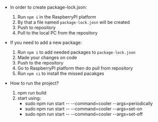 * In order to create package-lock.json:
    1. Run `npm i` in the RaspberryPI platform
    2. By that a file named `package-lock.josn` will be created
    2. Push to repository
    3. Pull to the local PC from the repository

* If you need to add a new package:
    1. Run `npm i` to add needed packages to `package-lock.json`
    2. Made your changes on code
    3. Push to the repository
    4. Go to RaspberryPI platform then do pull from repository
    5. Run `npm ci` to install the missed pacakges

* How to run the project?
    1. npm run build
    2. start using:
        - sudo npm run start -- --command=cooler --args=periodically
        - sudo npm run start -- --command=cooler --args=set-on
        - sudo npm run start -- --command=cooler --args=set-off
